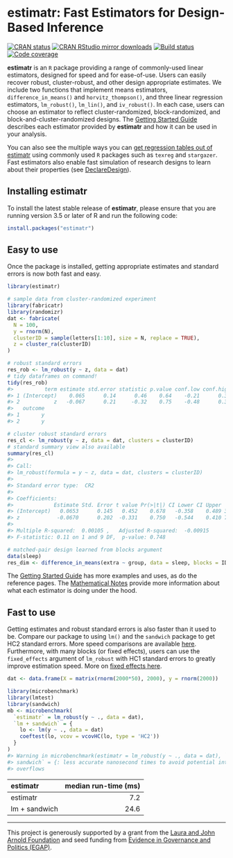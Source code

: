 estimatr: Fast Estimators for Design-Based Inference
================

<!-- README.md is generated from README.Rmd. Please edit that file -->

[![CRAN
status](https://www.r-pkg.org/badges/version/estimatr)](https://cran.r-project.org/package=estimatr)
[![CRAN RStudio mirror
downloads](https://cranlogs.r-pkg.org/badges/grand-total/estimatr?color=green)](https://r-pkg.org/pkg/estimatr)
[![Build
status](https://github.com/DeclareDesign/estimatr/workflows/R-CMD-check/badge.svg)](https://github.com/DeclareDesign/estimatr/actions)
[![Code
coverage](https://codecov.io/gh/DeclareDesign/estimatr/branch/master/graph/badge.svg?token=x9MpkuKobc)](https://codecov.io/gh/DeclareDesign/estimatr)

**estimatr** is an `R` package providing a range of commonly-used linear
estimators, designed for speed and for ease-of-use. Users can easily
recover robust, cluster-robust, and other design appropriate estimates.
We include two functions that implement means estimators,
`difference_in_means()` and `horvitz_thompson()`, and three linear
regression estimators, `lm_robust()`, `lm_lin()`, and `iv_robust()`. In
each case, users can choose an estimator to reflect cluster-randomized,
block-randomized, and block-and-cluster-randomized designs. The [Getting
Started
Guide](https://declaredesign.org/r/estimatr/articles/getting-started.html)
describes each estimator provided by **estimatr** and how it can be used
in your analysis.

You can also see the multiple ways you can [get regression tables out of
estimatr](https://declaredesign.org/r/estimatr/articles/regression-tables.html)
using commonly used `R` packages such as `texreg` and `stargazer`. Fast
estimators also enable fast simulation of research designs to learn
about their properties (see [DeclareDesign](https://declaredesign.org)).

## Installing estimatr

To install the latest stable release of **estimatr**, please ensure that
you are running version 3.5 or later of R and run the following code:

``` r
install.packages("estimatr")
```

## Easy to use

Once the package is installed, getting appropriate estimates and
standard errors is now both fast and easy.

``` r
library(estimatr)

# sample data from cluster-randomized experiment
library(fabricatr)
library(randomizr)
dat <- fabricate(
  N = 100,
  y = rnorm(N),
  clusterID = sample(letters[1:10], size = N, replace = TRUE),
  z = cluster_ra(clusterID)
)

# robust standard errors
res_rob <- lm_robust(y ~ z, data = dat)
# tidy dataframes on command!
tidy(res_rob)
#>          term estimate std.error statistic p.value conf.low conf.high df
#> 1 (Intercept)    0.065      0.14      0.46    0.64    -0.21      0.34 98
#> 2           z   -0.067      0.21     -0.32    0.75    -0.48      0.35 98
#>   outcome
#> 1       y
#> 2       y

# cluster robust standard errors
res_cl <- lm_robust(y ~ z, data = dat, clusters = clusterID)
# standard summary view also available
summary(res_cl)
#> 
#> Call:
#> lm_robust(formula = y ~ z, data = dat, clusters = clusterID)
#> 
#> Standard error type:  CR2 
#> 
#> Coefficients:
#>             Estimate Std. Error t value Pr(>|t|) CI Lower CI Upper   DF
#> (Intercept)   0.0653      0.145   0.452    0.678   -0.358    0.489 3.53
#> z            -0.0670      0.202  -0.331    0.750   -0.544    0.410 7.05
#> 
#> Multiple R-squared:  0.00105 ,   Adjusted R-squared:  -0.00915 
#> F-statistic: 0.11 on 1 and 9 DF,  p-value: 0.748

# matched-pair design learned from blocks argument
data(sleep)
res_dim <- difference_in_means(extra ~ group, data = sleep, blocks = ID)
```

The [Getting Started Guide](/r/estimatr/articles/getting-started.html)
has more examples and uses, as do the reference pages. The [Mathematical
Notes](/r/estimatr/articles/mathematical-notes.html) provide more
information about what each estimator is doing under the hood.

## Fast to use

Getting estimates and robust standard errors is also faster than it used
to be. Compare our package to using `lm()` and the `sandwich` package to
get HC2 standard errors. More speed comparisons are available
[here](https://declaredesign.org/r/estimatr/articles/benchmarking-estimatr.html).
Furthermore, with many blocks (or fixed effects), users can use the
`fixed_effects` argument of `lm_robust` with HC1 standard errors to
greatly improve estimation speed. More on [fixed effects
here](https://declaredesign.org/r/estimatr/articles/absorbing-fixed-effects.html).

``` r
dat <- data.frame(X = matrix(rnorm(2000*50), 2000), y = rnorm(2000))

library(microbenchmark)
library(lmtest)
library(sandwich)
mb <- microbenchmark(
  `estimatr` = lm_robust(y ~ ., data = dat),
  `lm + sandwich` = {
    lo <- lm(y ~ ., data = dat)
    coeftest(lo, vcov = vcovHC(lo, type = 'HC2'))
  }
)
#> Warning in microbenchmark(estimatr = lm_robust(y ~ ., data = dat), `lm +
#> sandwich` = {: less accurate nanosecond times to avoid potential integer
#> overflows
```

| estimatr      | median run-time (ms) |
|:--------------|---------------------:|
| estimatr      |                  7.2 |
| lm + sandwich |                 24.6 |

------------------------------------------------------------------------

This project is generously supported by a grant from the [Laura and John
Arnold Foundation](http://www.arnoldfoundation.org) and seed funding
from [Evidence in Governance and Politics (EGAP)](http://egap.org).
